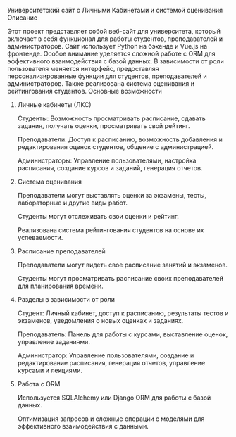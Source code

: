 Университетский сайт с Личными Кабинетами и системой оценивания
Описание

Этот проект представляет собой веб-сайт для университета, который включает в себя функционал для работы студентов, преподавателей и администраторов. Сайт использует Python на бэкенде и Vue.js на фронтенде. Особое внимание уделяется сложной работе с ORM для эффективного взаимодействия с базой данных. В зависимости от роли пользователя меняется интерфейс, предоставляя персонализированные функции для студентов, преподавателей и администраторов. Также реализована система оценивания и рейтингования студентов.
Основные возможности
1. Личные кабинеты (ЛКС)

    Студенты: Возможность просматривать расписание, сдавать задания, получать оценки, просматривать свой рейтинг.

    Преподаватели: Доступ к расписанию, возможность добавления и редактирования оценок студентов, общение с администрацией.

    Администраторы: Управление пользователями, настройка расписания, создание курсов и заданий, генерация отчетов.

2. Система оценивания

    Преподаватели могут выставлять оценки за экзамены, тесты, лабораторные и другие виды работ.

    Студенты могут отслеживать свои оценки и рейтинг.

    Реализована система рейтингования студентов на основе их успеваемости.

3. Расписание преподавателей

    Преподаватели могут видеть свое расписание занятий и экзаменов.

    Студенты могут просматривать расписание своих преподавателей для планирования времени.

4. Разделы в зависимости от роли

    Студент: Личный кабинет, доступ к расписанию, результаты тестов и экзаменов, уведомления о новых оценках и заданиях.

    Преподаватель: Панель для работы с курсами, выставление оценок, управление заданиями.

    Администратор: Управление пользователями, создание и редактирование расписания, генерация отчетов, управление курсами и лекциями.

5. Работа с ORM

    Используется SQLAlchemy или Django ORM для работы с базой данных.

    Оптимизация запросов и сложные операции с моделями для эффективного взаимодействия с данными.
